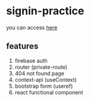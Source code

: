 # signin-practice

you can access [here](https://0529bill.github.io/signin-practice/)

## features

1. firebase auth
2. router (private-route)
3. 404 not found page
4. context-api (useContext)
5. bootstrap form (useref)
6. react functional component
